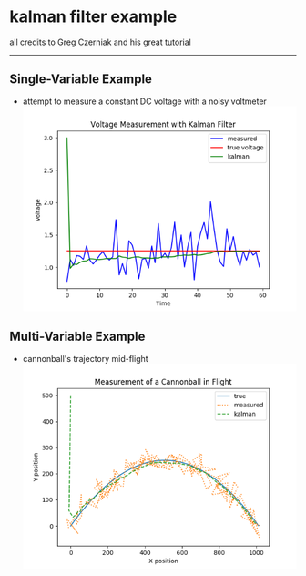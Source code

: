 # kalman filter example

all credits to Greg Czerniak and his great [tutorial](http://greg.czerniak.info/guides/kalman1/)

---

## Single-Variable Example

- attempt to measure a constant DC voltage with a noisy voltmeter
![Single-Variable](assets/1D.png)

## Multi-Variable Example

- cannonball's trajectory mid-flight
![Multi-Variable](assets/2D.png)
